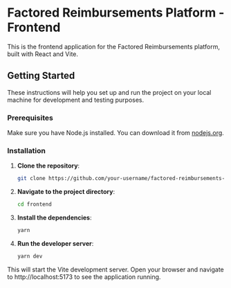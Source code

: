 # Factored Reimbursements Platform - Frontend

This is the frontend application for the Factored Reimbursements platform, built with React and Vite.

## Getting Started

These instructions will help you set up and run the project on your local machine for development and testing purposes.

### Prerequisites

Make sure you have Node.js installed. You can download it from [nodejs.org](https://nodejs.org/).

### Installation

1. **Clone the repository**:

   ```bash
   git clone https://github.com/your-username/factored-reimbursements-frontend.git

2. **Navigate to the project directory**:

     ```bash
   cd frontend

3. **Install the dependencies**:


     ```bash
   yarn

4. **Run the developer server**:

     ```bash
   yarn dev

  This will start the Vite development server. Open your browser and navigate to http://localhost:5173 to see the application running.
